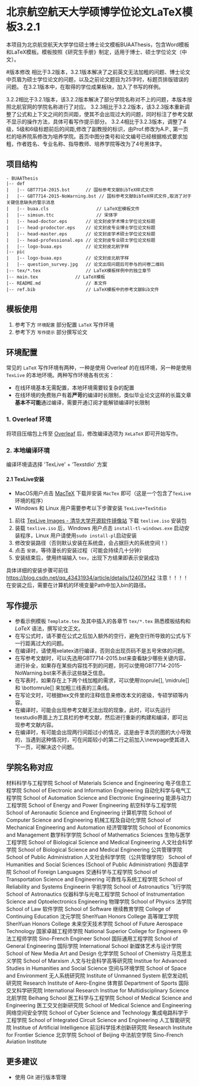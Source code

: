 # 北京航空航天大学硕博学位论文LaTeX模板3.2.1

本项目为北京航空航天大学学位硕士博士论文模板BUAAThesis，包含Word模板和LaTeX模板。模板按照《研究生手册》制定，适用于博士、硕士学位论文（中文）。

#版本修改
相比于3.2版本，3.2.1版本解决了之前英文无法加粗的问题、博士论文中页眉为硕士学位论文的问题，以及之前论文题目为25字时，标题页排版错误的问题。
在3.2.1版本中，在取得的学位成果板块，加入了书写的样例。

3.2.2相比于3.2.1版本，该3.2.2版本解决了部分学院名称对不上的问题，本版本按照北航官网的学院名称进行了对应。
3.2.3相比于3.2.2版本，该3.2.3版本重新调整了公式和上下文之间的页间距，使其不会出现过大的问题，同时标注了参考文献不显示的操作方法，具体可看写作提示部分。
3.2.4相比于3.2.3版本，调整了4级，5级和6级标题前后的间距,修改了副教授的标识，由Prof.修改为A.P., 第一页栏的培养院系修改为培养学院。首页中图分类号和论文编号已经根据格式要求加粗，作者姓名、专业名称、指导教师、培养学院等改为了4号黑体字。
## 项目结构
```
- BUAAThesis
|-- def
|   |-- GBT7714-2015.bst      // 国标参考文献BibTeX样式文件
|   |-- GBT7714-2015-NoWarning.bst // 国标参考文献BibTeX样式文件,取消了对于关键信息缺失的警示消息
|   |-- buaa.cls                  // LaTeX宏模板文件
|   |-- simsun.ttc                // 宋体字
|   |-- head-doctor.eps       // 论文封皮学术博士学位论文标题
|   |-- head-prodoctor.eps    // 论文封皮专业博士学位论文标题
|   |-- head-master.eps       // 论文封皮学术硕士学位论文标题
|   |-- head-professional.eps // 论文封皮专业硕士学位论文标题
|   |-- logo-buaa.eps         // 论文封皮北航字样
|-- pic
|   |-- logo-buaa.eps         // 论文封皮北航字样
|   |-- question_survey.jpg   // 论文出现问题后可参与的问卷二维码
|-- tex/*.tex                 // LaTeX模板样例中的独立章节
|-- main.tex              // LaTeX模板
|-- README.md                 // 本文件
|-- ref.bib                   // LaTeX模板中的参考文献Bib文件
```

## 模板使用
1. 参考下方 `环境配置` 部分配置 `LaTeX` 写作环境
2. 参考下方 `写作提示` 部分撰写论文

## 环境配置

常见的 `LaTeX` 写作环境有两种，一种是使用 Overleaf 的在线环境，另一种是使用 `TexLive` 的本地环境。两种写作环境各有优劣：
- 在线环境基本无需配置，本地环境需要较复杂的配置
- 在线环境的免费账户有着**严苛**的编译时长限制，类似毕业论文这样的长篇文章**基本不可能**通过编译，需要开通订阅才能解锁编译时长限制

### 1. Overleaf 环境

将项目压缩包上传至 [Overleaf](https://cn.overleaf.com/) 后，修改编译选项为 `XeLaTeX` 即可开始写作。


### 2. 本地编译环境

编译环境请选择 'TexLive' + ‘Texstdio' 方案

#### 2.1 TexLive安装

- MacOS用户点击 [MacTeX](https://mirror.ctan.org/systems/mac/mactex/MacTeX.pkg) 下载并安装 `MacTex` 即可（这是一个包含了`TexLive` 环境的程序）
- Windows 和 Linux 用户需要参考以下步骤安装 `TexLive+TexStdio`

1. 前往 [TexLive Images - 清华大学开源软件镜像站](https://mirrors.tuna.tsinghua.edu.cn/CTAN/systems/texlive/Images/) 下载 `texlive.iso` 安装包
2. 装载 `texlive.iso` 后，Windows 用户点击 `install-tl-windows.exe` 启动安装程序，Linux 用户请使用`sudo install-pl`启动安装
3. 修改安装路径（否则默认安装在系统盘，会占据巨大的系统空间！）
4. 点击 `安装`，等待漫长的安装过程（可能会持续几十分钟）
5. 安装结束后，使用终端输入 `tex`，出现下方结果即表示安装成功

具体详细的安装步骤可前往 https://blog.csdn.net/qq_43431934/article/details/124079142
注意！！！！
在安装之后，需要在计算机的环境变量Path中加入bin的路径。

## 写作提示

-  参看示例模板 `Template.tex` 及其中插入的各章节 `tex/*.tex` 熟悉模板结构和 $LaTeX$ 语法，撰写论文正文。
-  在写公式时，请不要在公式之后加入额外的空行，避免空行所导致的公式与下一行距离过大的问题。
-  在编译时，请使用xelatex进行编译，否则会出现页码不是五号宋体的问题。
-  在写参考文献时，可以先选用GBT7714-2015.bst来查看缺少哪些关键内容，进行补全，如果存在某些内容找不到的问题，则可以使用GBT7714-2015-NoWarning.bst来不表示这些缺乏信息。
-  在写表时，如果存在上下两个线加粗的需求，可以使用\toprule[], \midrule[] 和 \bottomrule[] 来加粗三线表的三条线。
-  在写论文时，可根据tex文件里的注释信息来修改本文的密级，专硕学硕等内容。
-  在编译时，可能会出现参考文献无法出现的现象，此时，可以先运行texstudio界面上方工具栏的参考文献，然后进行重新的构建和编译，即可出现参考文献内容。
-  在编译时，有可能会出现两行间距过小的情况，这是由于本页的图的大小导致的，当遇到这种情况时，可在间距较小的第二行之前加入\newpage使其进入下一页，可解决这个问题。

## 学院名称对应
材料科学与工程学院                          School of Materials Science and Engineering
电子信息工程学院                            School of Electronic and Information Engineering
自动化科学与电气工程学院                    School of Automation Science and Electronic Engineering
能源与动力工程学院                          School of Energy and Power Engineering
航空科学与工程学院                          School of Aeronautic Science and Engineering
计算机学院                                  School of Computer Science and Engineering
机械工程及自动化学院                        School of Mechanical Engineering and Automation
经济管理学院                                School of Economics and Management
数学科学学院                                School of Mathematics Sciences
生物与医学工程学院                          School of Biological Science and Medical Engineering
人文社会科学学院                            School of Biological Science and Medical Engineering
公共管理学院                                School of Public Administration
人文社会科学学院（公共管理学院）            School of Humanities and Social Sciences (School of Public Administration)
外国语学院                                  School of Foreign Languages
交通科学与工程学院                          School of Transportation Science and Engineering
可靠性与系统工程学院						School of Reliability and Systems Engineerin
宇航学院                                    School of Astronautics
飞行学院                                    School of Astronautics
仪器科学与光电工程学院                      School of Instrumentation Science and Optoelectronics Engineering
物理学院									School of Physics
法学院             							School of Law
软件学院									School of Software
继续教育学院								College of Continuing Education
沈元学院									ShenYuan Honors College
高等理工学院                                ShenYuan Honors College
未来空天技术学院							School of Future Aerospace Technology
国家卓越工程师学院							National Superior College for Engineers
中法工程师学院								Sino-French Engineer School
国际通用工程学院							School of General Engineering
国际学院									International School
新媒体艺术与设计学院						School of New Media Art and Design
化学学院									School of Chemistry
马克思主义学院								School of Marxism
人文与社会科学高等研究院					Institue for Advanced Studies in Humanities and Social Science
空间与环境学院								School of Space and Environment
无人系统研究院								Institute of Unmanned System
航空发动机研究院							Research Institute of Aero-Engine
体育部										Department of Sports
国际交叉科学研究院							International Research Institue for Multidisciplinary Science
北航学院									Beihang School
医工科学与工程学院							School of Medical Science and Engineering
医工交叉创新研究院							School of Medical Science and Engineering
网络空间安全学院							School of Cyber Science and Technology
集成电路科学于工程学院						School of Integrated Circuit Science and Engineering
人工智能研究院								Institue of Artificial Intelligence
前沿科学技术创新研究院						Research Institute for Frontier Science
北京学院									School of Beijing
中法航空学院								Sino-French Aviation Institute



## 更多建议

-  使用 Git 进行版本管理
